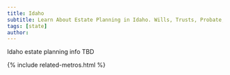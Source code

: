 ```yaml
---
title: Idaho
subtitle: Learn About Estate Planning in Idaho. Wills, Trusts, Probate, and More in Idaho. Find an Idaho Estate Attorney for Your Estate Planning Needs.
tags: [state]
author:
---
```


Idaho estate planning info TBD

<!-- Related Metros List -->
{% include related-metros.html %}
